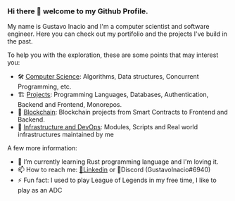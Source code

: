 ### Hi there 👋 welcome to my Github Profile.

My name is Gustavo Inacio and I'm a computer scientist and software engineer. Here you can check out my portifolio and the projects I've build in the past.

To help you with the exploration, these are some points that may interest you:

- 🛠️ [Computer Science](./COMPUTER_SCIENCE.md): Algorithms, Data structures, Concurrent Programming, etc.
- 🏗️ [Projects](./PROJECTS.md): Programming Languages, Databases, Authentication, Backend and Frontend, Monorepos.
- 🔗 [Blockchain](./BLOCKCHAIN.md): Blockchain projects from Smart Contracts to Frontend and Backend.
- 🏢 [Infrastructure and DevOps](./INFRASTRUCTURE.md): Modules, Scripts and Real world infrastructures maintained by me 


A few more information:
- 🌱 I’m currently learning Rust programming language and I'm loving it.
- 📫 How to reach me: [💼Linkedin](https://www.linkedin.com/in/gusta-inacio/) or 💬Discord (GustavoInacio#6940)
- ⚡ Fun fact: I used to play League of Legends in my free time, I like to play as an ADC
